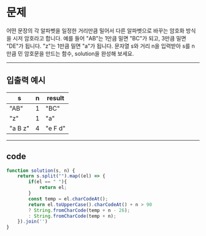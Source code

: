 # 문제 

어떤 문장의 각 알파벳을 일정한 거리만큼 밀어서 다른 알파벳으로 바꾸는 암호화 방식을 시저 암호라고 합니다. 예를 들어 "AB"는 1만큼 밀면 "BC"가 되고, 3만큼 밀면 "DE"가 됩니다. "z"는 1만큼 밀면 "a"가 됩니다. 문자열 s와 거리 n을 입력받아 s를 n만큼 민 암호문을 만드는 함수, solution을 완성해 보세요.

---

## 입출력 예시

| s       | n    | result  |
| ------- | ---- | ------- |
| "AB"    | 1    | "BC"    |
| "z"     | 1    | "a"     |
| "a B z" | 4    | "e F d" |

---

## code

```js
function solution(s, n) {
    return s.split("").map((el) => {
        if(el == " "){
            return el;
        }
        const temp = el.charCodeAt();
        return el.toUpperCase().charCodeAt() + n > 90
        ? String.fromCharCode(temp + n - 26);
        : String.fromCharCode(temp + n);
    }).join('')
}
```

